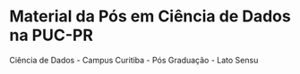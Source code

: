 # Material da Pós em Ciência de Dados na PUC-PR

Ciência de Dados - Campus Curitiba - Pós Graduação - Lato Sensu
